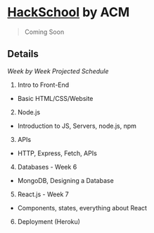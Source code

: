# [HackSchool](https://acmucsd.github.io/hackschool) by ACM

> Coming Soon

## Details

*Week by Week Projected Schedule*

1. Intro to Front-End
  - Basic HTML/CSS/Website 
2. Node.js 
  - Introduction to JS, Servers, node.js, npm 
3. APIs 
  - HTTP, Express, Fetch, APIs
4. Databases - Week 6
  - MongoDB, Designing a Database
5. React.js - Week 7
  - Components, states, everything about React
6. Deployment (Heroku)

